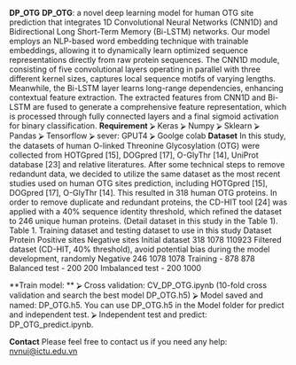 **DP_OTG**
**DP_OTG**: a novel deep learning model for human OTG site prediction that integrates 1D Convolutional Neural Networks (CNN1D) and Bidirectional Long Short-Term Memory (Bi-LSTM) networks. Our model employs an NLP-based word embedding technique with trainable embeddings, allowing it to dynamically learn optimized sequence representations directly from raw protein sequences. The CNN1D module, consisting of five convolutional layers operating in parallel with three different kernel sizes, captures local sequence motifs of varying lengths. Meanwhile, the Bi-LSTM layer learns long-range dependencies, enhancing contextual feature extraction. The extracted features from CNN1D and Bi-LSTM are fused to generate a comprehensive feature representation, which is processed through fully connected layers and a final sigmoid activation for binary classification.
**Requirement**
  ⮚	Keras
  ⮚	Numpy
  ⮚	Sklearn
  ⮚	Pandas
  ⮚	Tensorflow
  ⮚	sever: GPUT4
  ⮚	Goolge colab
**Dataset**
In this study, the datasets of  human O-linked Threonine Glycosylation (OTG) were collected from HOTGpred [15], DOGpred [17], O-GlyThr [14], UniProt database [23] and relative literatures. After some technical steps to remove redandunt data, we decided to utilize the same dataset as the most recent studies used on human OTG sites prediction, including HOTGpred [15], DOGpred [17], O-GlyThr [14]. This resulted in 318 human OTG proteins. In order to remove duplicate and redundant proteins, the CD-HIT tool [24] was applied with a 40% sequence identity threshold, which refined the dataset to 246 unique human proteins. (Detail dataset in this study in the Table 1).
Table 1. Training dataset and testing dataset to use in this study
Dataset	Protein	Positive sites	Negative sites
Initial dataset	318	1078	110923
Filtered dataset (CD-HIT, 40% threshold), avoid potential bias during the model development, randomly Negative	246	1078	1078
Training 	-	878	878
Balanced test 	-	200	200
Imbalanced test 	-	200	1000

**Train model: **
  ⮚	Cross validation: CV_DP_OTG.ipynb (10-fold cross validation and search the best model DP_OTG.h5)
  ⮚	Model saved and named: DP_OTG.h5. You can use DP_OTG.h5 in the Model folder for predict and independent test.
  ⮚	Independent test and predict: DP_OTG_predict.ipynb.

**Contact**
 Please feel free to contact us if you need any help: nvnui@ictu.edu.vn

